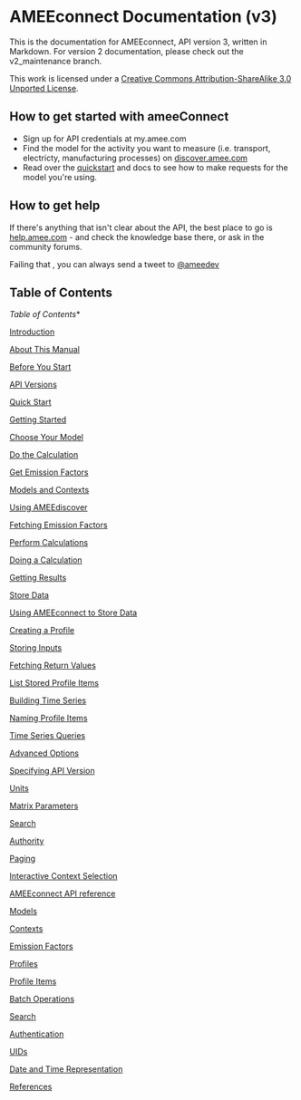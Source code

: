 AMEEconnect Documentation (v3)
==============================

This is the documentation for AMEEconnect, API version 3, written in Markdown. 
For version 2 documentation, please check out the v2_maintenance branch.

This work is licensed under a [Creative Commons Attribution-ShareAlike 3.0 Unported License](http://creativecommons.org/licenses/by-sa/3.0/).

How to get started with ameeConnect
-----------------------------------

* Sign up for API credentials at my.amee.com
* Find the model for the activity you want to measure (i.e. transport, electricty, manufacturing processes) on [discover.amee.com](http://discover.amee.com)
* Read over the [quickstart](/AMEE/connect-api/blob/sections/quickstartmd#specifying-api-versions) and docs to see how to make requests for the model you're using.

How to get help
---------------

If there's anything that isn't clear about the API, the best place to go is [help.amee.com](http://help.amee.com) - and check the knowledge base there, or ask in the community forums. 

Failing that , you can always send a tweet to [@ameedev](http://twitter.com/ameedev)

Table of Contents
-----------------

*Table of Contents**

[Introduction](/AMEE/connect-api/blob/sections/introduction.md)

[About This Manual](/AMEE/connect-api/blob/sections/introduction.md#about)

[Before You Start](/AMEE/connect-api/blob/sections/introduction.md#before-you-start)

[API Versions](/AMEE/connect-api/blob/sections/introduction.md#api-versions)

[Quick Start](/AMEE/connect-api/blob/sections/quickstart.md)

[Getting Started](/AMEE/connect-api/blob/sections/quickstart.md#getting-started)

[Choose Your Model](/AMEE/connect-api/blob/sections/quickstart.md#quick-choose-data-item)

[Do the Calculation](/AMEE/connect-api/blob/sections/quickstart.md#quick-do-calculation)

[Get Emission Factors](/AMEE/connect-api/blob/sections/data.md)

[Models and Contexts](/AMEE/connect-api/blob/sections/data.md#models)

[Using AMEEdiscover](/AMEE/connect-api/blob/sections/data.md#ameediscover)

[Fetching Emission Factors](/AMEE/connect-api/blob/sections/data.md#get-data-items)

[Perform Calculations](/AMEE/connect-api/blob/sections/calculations.md)

[Doing a Calculation](/AMEE/connect-api/blob/sections/calculations.md#doing-calculations)

[Getting Results](/AMEE/connect-api/blob/sections/calculations.md#getting-results)

[Store Data](/AMEE/connect-api/blob/sections/profiles.md)

[Using AMEEconnect to Store Data](/AMEE/connect-api/blob/sections/profiles.md#store-data)

[Creating a Profile](/AMEE/connect-api/blob/sections/profiles.md#create-profile)

[Storing Inputs](/AMEE/connect-api/blob/sections/profiles.md#create-profile-item)

[Fetching Return Values](/AMEE/connect-api/blob/sections/profiles.md#retrieve-items)

[List Stored Profile Items](/AMEE/connect-api/blob/sections/profiles.md#list-items)

[Building Time Series](/AMEE/connect-api/blob/sections/profiles.md#build-time-series)

[Naming Profile Items](/AMEE/connect-api/blob/sections/profiles.md#naming-items)

[Time Series Queries](/AMEE/connect-api/blob/sections/profiles.md#time-series-queries)

[Advanced Options](/AMEE/connect-api/blob/sections/advanced.md)

[Specifying API Version](/AMEE/connect-api/blob/sections/advanced.md#specifying-api-versions)

[Units](/AMEE/connect-api/blob/sections/advanced.md#units)

[Matrix Parameters](/AMEE/connect-api/blob/sections/advanced.md#matrix-parameters)

[Search](/AMEE/connect-api/blob/sections/advanced.md#search)

[Authority](/AMEE/connect-api/blob/sections/advanced.md#authority)

[Paging](/AMEE/connect-api/blob/sections/advanced.md#paging)

[Interactive Context Selection](/AMEE/connect-api/blob/sections/advanced.md#interactive-drilldowns)

[AMEEconnect API reference](/AMEE/connect-api/blob/sections/reference.md)

[Models](/AMEE/connect-api/blob/sections/reference.md#data-category-reference)

[Contexts](/AMEE/connect-api/blob/sections/reference.md#data-item-reference)

[Emission Factors](/AMEE/connect-api/blob/sections/reference.md#data-item-value-reference)

[Profiles](/AMEE/connect-api/blob/sections/reference.md#profile-reference)

[Profile Items](/AMEE/connect-api/blob/sections/reference.md#profile-item-reference)

[Batch Operations](/AMEE/connect-api/blob/sections/reference.md#batch-operations-reference)

[Search](/AMEE/connect-api/blob/sections/reference.md#search-reference)

[Authentication](/AMEE/connect-api/blob/sections/reference.md#auth-reference)

[UIDs](/AMEE/connect-api/blob/sections/reference.md#uid-reference)

[Date and Time Representation](/AMEE/connect-api/blob/sections/reference.md#date-reference)

[References](/AMEE/connect-api/blob/sections/bib.md)


